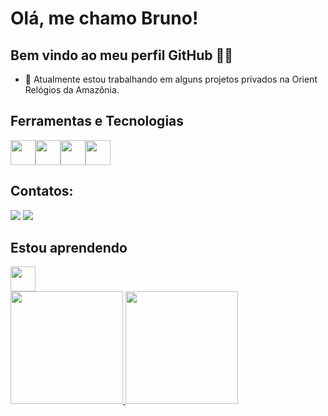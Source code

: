 # Olá, me chamo Bruno! 
## Bem vindo ao meu perfil GitHub 🤙🏾

- 🔭 Atualmente estou trabalhando em alguns projetos privados na Orient Relógios da Amazônia.

## Ferramentas e Tecnologias
          
<img src="https://cdn.jsdelivr.net/gh/devicons/devicon/icons/github/github-original.svg" width="40" height="40"/><img src="https://cdn.jsdelivr.net/gh/devicons/devicon/icons/bash/bash-original.svg" width="40" height="40" /><img src="https://cdn.jsdelivr.net/gh/devicons/devicon/icons/dotnetcore/dotnetcore-original.svg" width="40" height="40" /><img src="https://cdn.jsdelivr.net/gh/devicons/devicon/icons/html5/html5-original-wordmark.svg"  width="40" height="40"  />
          
## Contatos:

<div>

<a href = "mailto:brunomgoncalves@gmail.com"><img src="https://img.shields.io/badge/Gmail-D14836?style=for-the-badge&logo=gmail&logoColor=white" target="_blank"></a>
<a href="https://www.linkedin.com/in/bmendesgonca" target="_blank"><img src="https://img.shields.io/badge/-LinkedIn-%230077B5?style=for-the-badge&logo=linkedin&logoColor=white" target="_blank"></a>   
</div>
          

 ## Estou aprendendo
<img src="https://cdn.jsdelivr.net/gh/devicons/devicon/icons/linux/linux-original.svg" width="40" height="40"/>

<div>
<a href="https://github.com/seu-usuário-aqui">
<img height="180em" src="https://github-readme-stats.vercel.app/api/top-langs/?username=bmgoncalves&layout=compact&langs_count=7&theme=dracula"/>
<img height="180em" src="https://github-readme-stats.vercel.app/api?username=bmgoncalves&show_icons=true&theme=dracula&include_all_commits=true&count_private=true"/>
</div>
          

